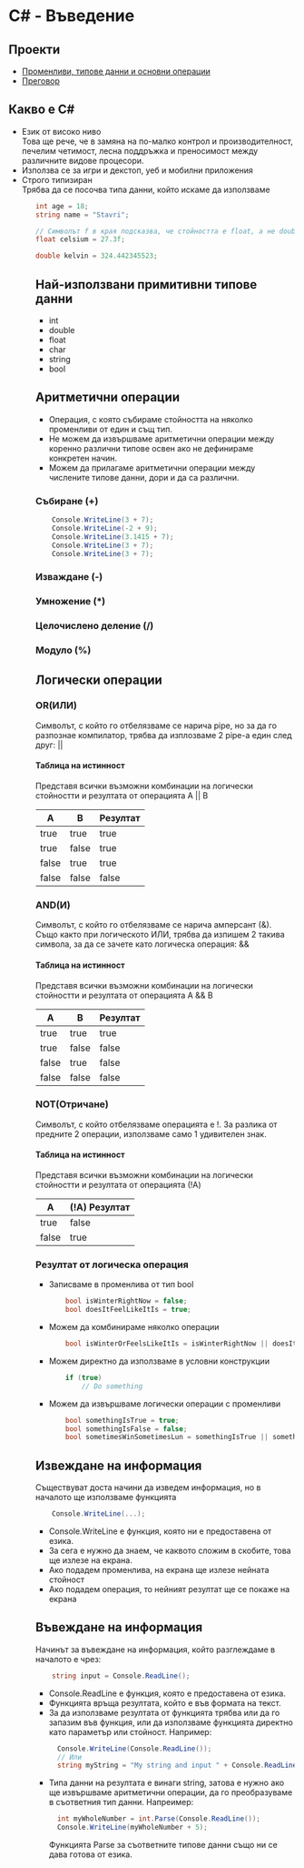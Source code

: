 # C# - Въведение

## Проекти
* [Променливи, типове данни и основни операции](./variables/README.md)
* [Преговор](./variables/README.md)

## Какво е C#
<ul>
    <li>Език от високо ниво</li>
    Това ще рече, че в замяна на по-малко контрол и производителност, печелим четимост, лесна поддръжка и преносимост между различните видове процесори.
    <li>Използва се за игри и декстоп, уеб и мобилни приложения</li>
    <li>Строго типизиран</li>
    Трябва да се посочва типа данни, който искаме да използваме
<ul>

``` c#
int age = 18;
string name = "Stavri";

// Символът f в края подсказва, че стойността е float, а не double
float celsium = 27.3f;

double kelvin = 324.442345523;
```


## Най-използвани примитивни типове данни

<ul>
    <li>int</li>
    <li>double</li>
    <li>float</li>
    <li>char</li>
    <li>string</li>
    <li>bool</li>
</ul>

## Аритметични операции
* Операция, с която събираме стойността на няколко променливи от един и същ тип.
* Не можем да извършваме аритметични операции между коренно различни типове освен ако не дефинираме конкретен начин.
* Можем да прилагаме аритметични операции между числените типове данни, дори и да са различни.

### Събиране (+)

``` c#
    Console.WriteLine(3 + 7);
    Console.WriteLine(-2 + 9);
    Console.WriteLine(3.1415 + 7);
    Console.WriteLine(3 + 7);
    Console.WriteLine(3 + 7);
```

### Изваждане (-)

### Умножение (*)

### Целочислено деление (/)

### Модуло (%)

## Логически операции

### OR(ИЛИ)
Символът, с който го отбелязваме се нарича pipe, но за да го разпознае компилатор, трябва да изплозваме 2 pipe-а един след друг:
\|\|

#### Таблица на истинност
Представя всички възможни комбинации на логически стойностти и резултата от операцията A \|\| B

| A     | B     | Резултат |
|-------|-------|----------|
| true  | true  | true     |
| true  | false | true     |
| false | true  | true     |
| false | false | false    |

### AND(И)
Символът, с който го отбелязваме се нарича амперсант (&). Също както при логическото ИЛИ, трябва да изпишем 2 такива символа, за да се зачете като логическа операция:
\&\&

#### Таблица на истинност
Представя всички възможни комбинации на логически стойностти и резултата от операцията A \&\& B

| A     | B     | Резултат |
|-------|-------|----------|
| true  | true  | true     |
| true  | false | false    |
| false | true  | false    |
| false | false | false    |

### NOT(Отричане)
Символът, с който отбелязваме операцията е !. За разлика от предните 2 операции, използваме само 1 удивителен знак.
#### Таблица на истинност

Представя всички възможни комбинации на логически стойностти и резултата от операцията (!A)

| A     | (!A) Резултат |
|-------|---------------|
| true  | false         |
| false | true          |

### Резултат от логическа операция
* Записваме в променлива от тип bool</li>
  ``` c#
      bool isWinterRightNow = false;
      bool doesItFeelLikeItIs = true;
  ```
* Можем да комбинираме няколко операции</li>
  ``` c#
      bool isWinterOrFeelsLikeItIs = isWinterRightNow || doesItFeelLikeItIs;
  ```
* Можем директно да използваме в условни конструкции </li>
  ``` c#
      if (true)
          // Do something
  ```
* Можем да извършваме логически операции с променливи</li>
  ``` c#
      bool somethingIsTrue = true;
      bool somethingIsFalse = false;
      bool sometimesWinSometimesLun = somethingIsTrue || somethingIsFalse;
  ```

## Извеждане на информация
Съществуват доста начини да изведем информация, но в началото ще използваме функцията

``` c#
    Console.WriteLine(...);
```
* Console.WriteLine е функция, която ни е предоставена от езика.
* За сега е нужно да знаем, че каквото сложим в скобите, това ще излезе на екрана.
* Ако подадем променлива, на екрана ще излезе нейната стойност
* Ако подадем операция, то нейният резултат ще се покаже на екрана

## Въвеждане на информация
Начинът за въвеждане на информация, който разглеждаме в началото е чрез:
``` c#
    string input = Console.ReadLine();
```

* Console.ReadLine е функция, която е предоставена от езика.
* Функцията връща резултата, който е във формата на текст.
* За да използваме резултата от функцията трябва или да го запазим във функция, или да използваме функцията директно като параметър или стойност.
  Например:
  ``` c#
    Console.WriteLine(Console.ReadLine());
    // Или
    string myString = "My string and input " + Console.ReadLine();
  ```
* Типа данни на резултата е винаги string, затова е нужно ако ще извършваме аритметични операции, да го преобразуваме в съответния тип данни.
  Напреимер:
  ``` c#
    int myWholeNumber = int.Parse(Console.ReadLine());
    Console.WriteLine(myWholeNumber + 5);
  ```
  Функцията Parse за съответните типове данни също ни се дава готова от езика.
